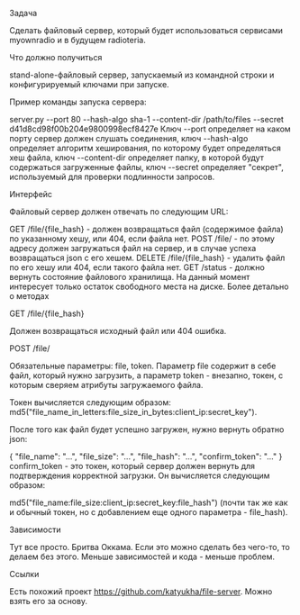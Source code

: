 Задача

Сделать файловый сервер, который будет использоваться сервисами myownradio и в будущем radioteria.

Что должно получиться

stand-alone-файловый сервер, запускаемый из командной строки и конфигурируемый ключами при запуске.

Пример команды запуска сервера:

server.py --port 80 --hash-algo sha-1 --content-dir /path/to/files --secret d41d8cd98f00b204e9800998ecf8427e
Ключ --port определяет на каком порту сервер должен слушать соединения, ключ --hash-algo определяет алгоритм хеширования, по которому будет определяться хеш файла, ключ --content-dir определяет папку, в которой будут содержаться загруженные файлы, ключ --secret определяет "секрет", используемый для проверки подлинности запросов.

Интерфейс

Файловый сервер должен отвечать по следующим URL:

GET /file/{file_hash} - должен возвращаться файл (содержимое файла) по указанному хешу, или 404, если файла нет.
POST /file/ - по этому адресу должен загружаться файл на сервер, и в случае успеха возвращаться json с его хешем.
DELETE /file/{file_hash} - удалить файл по его хешу или 404, если такого файла нет.
GET /status - должно вернуть состояние файлового хранилища. На данный момент интересует только остаток свободного места на диске.
Более детально о методах

GET /file/{file_hash}

Должен возвращаться исходный файл или 404 ошибка.

POST /file/

Обязательные параметры: file, token. Параметр file содержит в себе файл, который нужно загрузить, а параметр token - внезапно, токен, с которым сверяем атрибуты загружаемого файла.

Токен вычисляется следующим образом: md5("file_name_in_letters:file_size_in_bytes:client_ip:secret_key").

После того как файл будет успешно загружен, нужно вернуть обратно json:

{
  "file_name": "...",
  "file_size": "...",
  "file_hash": "...",
  "confirm_token": "..."
}
confirm_token - это токен, который сервер должен вернуть для подтверждения корректной загрузки. Он вычисляется следующим образом:

md5("file_name:file_size:client_ip:secret_key:file_hash") (почти так же как и обычный токен, но с добавлением еще одного параметра - file_hash).

Зависимости

Тут все просто. Бритва Оккама. Если это можно сделать без чего-то, то делаем без этого. Меньше зависимостей и кода - меньше проблем.

Ссылки

Есть похожий проект https://github.com/katyukha/file-server. Можно взять его за основу.